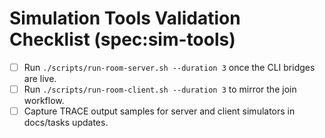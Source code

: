 # Simulation Tools Validation Checklist (spec:sim-tools)
- [ ] Run `./scripts/run-room-server.sh --duration 3` once the CLI bridges are live.
- [ ] Run `./scripts/run-room-client.sh --duration 3` to mirror the join workflow.
- [ ] Capture TRACE output samples for server and client simulators in docs/tasks updates.
